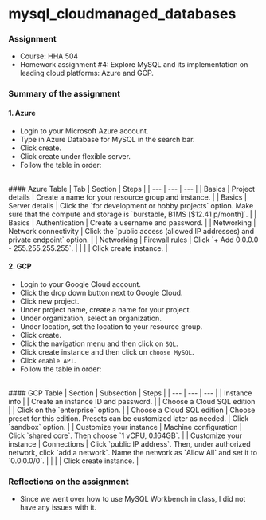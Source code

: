 # mysql_cloudmanaged_databases

### **Assignment**
- Course: HHA 504
- Homework assignment #4: Explore MySQL and its implementation on leading cloud platforms: Azure and GCP. 
  
### **Summary of the assignment**

#### 1. Azure
- Login to your Microsoft Azure account.
- Type in Azure Database for MySQL in the search bar.
- Click create.
- Click create under flexible server.
- Follow the table in order:
<br> 
  #### Azure Table
  | Tab | Section | Steps |
  | --- | --- | --- |
  | Basics | Project details | Create a name for your resource group and instance. |
  | Basics | Server details | Click the `for development or hobby projects` option. Make sure that the compute and storage is `burstable, B1MS [$12.41 p/month]`. |
  | Basics | Authentication | Create a username and password. |
  | Networking | Network connectivity | Click the `public access (allowed IP addresses) and private endpoint` option. |
  | Networking | Firewall rules | Click `+ Add 0.0.0.0 - 255.255.255.255`. |
  | | | Click create instance. |

#### 2. GCP
- Login to your Google Cloud account.
- Click the drop down button next to Google Cloud. 
- Click new project.
- Under project name, create a name for your project.
- Under organization, select an organization.
- Under location, set the location to your resource group.
- Click create.
- Click the navigation menu and then click on `SQL`.
- Click create instance and then click on `choose MySQL`.
- Click `enable API`.
- Follow the table in order:
<br> 
  #### GCP Table
  | Section | Subsection | Steps |
  | --- | --- | --- |
  | Instance info | | Create an instance ID and password. |
  | Choose a Cloud SQL edition | | Click on the `enterprise` option. |
  | Choose a Cloud SQL edition | Choose preset for this edition. Presets can be customized later as needed. | Click `sandbox` option. |
  | Customize your instance | Machine configuration | Click `shared core`. Then choose `1 vCPU, 0.164GB`. |
  | Customize your instance | Connections | Click `public IP address`. Then, under authorized network, click `add a network`. Name the network as `Allow All` and set it to `0.0.0.0/0`. |
  | | | Click create instance. |
  
### **Reflections on the assignment**
- Since we went over how to use MySQL Workbench in class, I did not have any issues with it.
